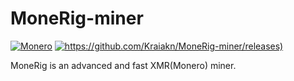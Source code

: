 # MoneRig-miner
[![Monero](https://img.shields.io/badge/Monero-F60?logo=monero&logoColor=fff)](#) [![https://github.com/Kraiakn/MoneRig-miner/releases)](https://img.shields.io/badge/Releases-blue)](#)


MoneRig is an advanced and fast XMR(Monero) miner.
